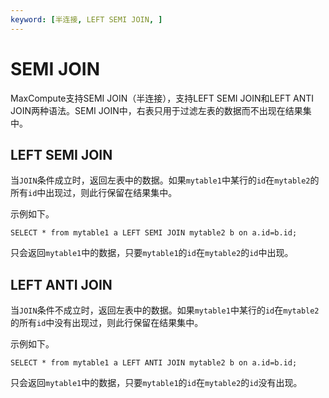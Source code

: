```yaml
---
keyword: [半连接, LEFT SEMI JOIN, ]
---
```


# SEMI JOIN

MaxCompute支持SEMI JOIN（半连接），支持LEFT SEMI JOIN和LEFT ANTI JOIN两种语法。SEMI JOIN中，右表只用于过滤左表的数据而不出现在结果集中。

## LEFT SEMI JOIN

当`JOIN`条件成立时，返回左表中的数据。如果`mytable1`中某行的`id`在`mytable2`的所有`id`中出现过，则此行保留在结果集中。

示例如下。

```
SELECT * from mytable1 a LEFT SEMI JOIN mytable2 b on a.id=b.id;
```

只会返回`mytable1`中的数据，只要`mytable1`的`id`在`mytable2`的`id`中出现。

## LEFT ANTI JOIN

当`JOIN`条件不成立时，返回左表中的数据。如果`mytable1`中某行的`id`在`mytable2`的所有`id`中没有出现过，则此行保留在结果集中。

示例如下。

```
SELECT * from mytable1 a LEFT ANTI JOIN mytable2 b on a.id=b.id;
```

只会返回`mytable1`中的数据，只要`mytable1`的`id`在`mytable2`的`id`没有出现。

